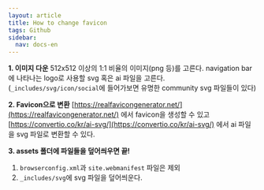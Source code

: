 ```yaml
---
layout: article
title: How to change favicon
tags: Github
sidebar:
  nav: docs-en
---
```


**1. 이미지 다운**
512x512 이상의 1:1 비율의 이미지(png 등)를 고른다.
navigation bar에 나타나는 logo로 사용할 svg 혹은 ai 파일을 고른다. (`_includes/svg/icon/social`에 들어가보면 유명한 community svg 파일들이 있다)

**2. Favicon으로 변환**
[https://realfavicongenerator.net/](https://realfavicongenerator.net/) 에서 favicon을 생성할 수 있고
[https://convertio.co/kr/ai-svg/](https://convertio.co/kr/ai-svg/) 에서 ai 파일을 svg 파일로 변환할 수 있다.

**3. assets 폴더에 파일들을 덮어씌우면 끝!**
1) `browserconfig.xml`과  `site.webmanifest` 파일은 제외
2) `_includes/svg`에 svg 파일을 덮어씌운다.
